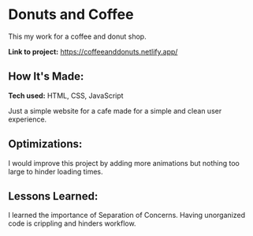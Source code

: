 # Donuts and Coffee
This my work for a coffee and donut shop. 

**Link to project:** https://coffeeanddonuts.netlify.app/


## How It's Made:

**Tech used:** HTML, CSS, JavaScript

Just a simple website for a cafe made for a simple and clean user experience.

## Optimizations:

I would improve this project by adding more animations but nothing too large to hinder loading times. 

## Lessons Learned:

I learned the importance of Separation of Concerns. Having unorganized code is crippling and hinders workflow. 

